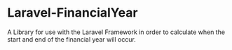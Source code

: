 # Laravel-FinancialYear
A Library for use with the Laravel Framework in order to calculate when the start and end of the financial year will occur.
